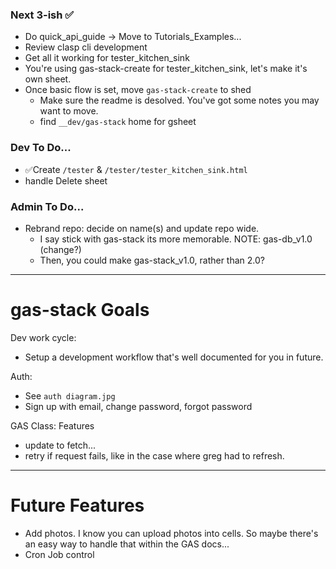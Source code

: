 ### Next 3-ish ✅

- Do quick_api_guide -> Move to Tutorials_Examples...
- Review clasp cli development
- Get all it working for tester_kitchen_sink
- You're using gas-stack-create for tester_kitchen_sink, let's make it's own sheet.
- Once basic flow is set, move `gas-stack-create` to shed
  - Make sure the readme is desolved. You've got some notes you may want to move.
  - find `__dev/gas-stack` home for gsheet

### Dev To Do...
- ✅Create  `/tester` & `/tester/tester_kitchen_sink.html`
- handle Delete sheet

### Admin To Do...
- Rebrand repo: decide on name(s) and update repo wide.
  - I say stick with gas-stack its more memorable. NOTE: gas-db_v1.0 (change?)
  - Then, you could make gas-stack_v1.0, rather than 2.0?

----
# gas-stack Goals

Dev work cycle:
- Setup a development workflow that's well documented for you in future.

Auth:
- See `auth diagram.jpg`
- Sign up with email, change password, forgot password

GAS Class: Features
- update to fetch...
- retry if request fails, like in the case where greg had to refresh.

----
# Future Features
- Add photos. I know you can upload photos into cells. So maybe there's an easy way to handle that within the GAS docs...
- Cron Job control
